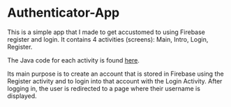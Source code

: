 # Authenticator-App

This is a simple app that I made to get accustomed to using Firebase register and login. It contains 4 activities (screens): Main, Intro, Login, Register. 

The Java code for each activity is found [here](https://github.com/radugheo/Authenticator-App/tree/master/app/src/main/java/com/example/autentificare).

Its main purpose is to create an account that is stored in Firebase using the Register activity and to login into that account with the Login Activity. After logging in, the user is redirected to a page where their username is displayed.

